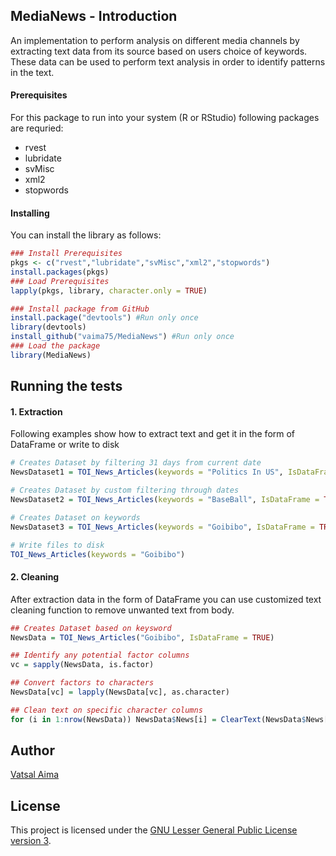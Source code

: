 ## MediaNews - Introduction
  
An implementation to perform analysis on different media channels by extracting text data from its source based on users choice of keywords. These data can be used to perform text analysis in order to identify patterns in the text.

#### Prerequisites

For this package to run into your system (R or RStudio) following packages are requried:

* rvest
* lubridate
* svMisc
* xml2
* stopwords

#### Installing

You can install the library as follows:

```r
### Install Prerequisites
pkgs <- c("rvest","lubridate","svMisc","xml2","stopwords")
install.packages(pkgs)
### Load Prerequisites
lapply(pkgs, library, character.only = TRUE)

### Install package from GitHub
install.package("devtools") #Run only once
library(devtools)
install_github("vaima75/MediaNews") #Run only once
### Load the package
library(MediaNews)

```

## Running the tests

#### 1. Extraction

Following examples show how to extract text and get it in the form of DataFrame or write to disk

``` r
# Creates Dataset by filtering 31 days from current date
NewsDataset1 = TOI_News_Articles(keywords = "Politics In US", IsDataFrame = TRUE, IsDate = TRUE, start_date = Sys.Date()- 31, end_date = Sys.Date())

# Creates Dataset by custom filtering through dates
NewsDataset2 = TOI_News_Articles(keywords = "BaseBall", IsDataFrame = TRUE, IsDate = TRUE, start_date = "2019-09-20", end_date = "2019-10-20")

# Creates Dataset on keywords
NewsDataset3 = TOI_News_Articles(keywords = "Goibibo", IsDataFrame = TRUE)

# Write files to disk
TOI_News_Articles(keywords = "Goibibo")
```

#### 2. Cleaning

After extraction data in the form of DataFrame you can use customized text cleaning function to remove unwanted text from body.

```r
## Creates Dataset based on keysword 
NewsData = TOI_News_Articles("Goibibo", IsDataFrame = TRUE)

## Identify any potential factor columns
vc = sapply(NewsData, is.factor)

## Convert factors to characters
NewsData[vc] = lapply(NewsData[vc], as.character)

## Clean text on specific character columns
for (i in 1:nrow(NewsData)) NewsData$News[i] = ClearText(NewsData$News[i])

```
## Author
[Vatsal Aima](https://vaima75.github.io/)

## License

This project is licensed under the [GNU Lesser General Public License version 3](https://github.com/vaima75/MediaNews/blob/master/LICENSE).

